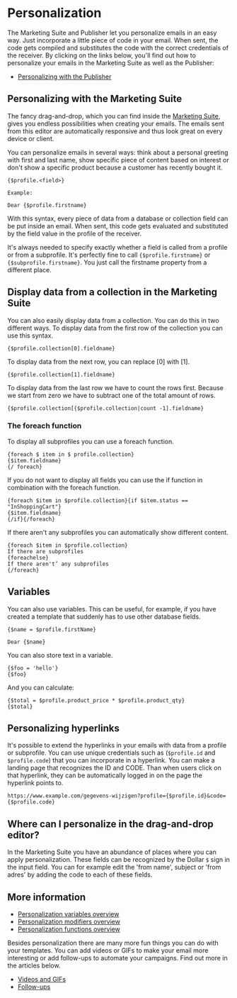 # Personalization

The Marketing Suite and Publisher let you personalize emails in an easy way.
Just incorporate a little piece of code in your email. When sent, the code gets
compiled and substitutes the code with the correct credentials of the receiver.
By clicking on the links below, you'll find out how to personalize your emails
in the Marketing Suite as well as the Publisher:

* [Personalizing with the Publisher](personalizing-your-newsletter-in-the-publisher.md)

## Personalizing with the Marketing Suite

The fancy drag-and-drop, which you can find inside the 
[Marketing Suite](https://ms.copernica.com), gives you 
endless possibilities when creating your emails. 
The emails sent from this editor are automatically
responsive and thus look great on every device or client.

You can personalize emails in several ways: think about
a personal greeting with first and last name, show specific 
piece of content based on interest or don't show a specific
product because a customer has recently bought it. 

```text
{$profile.<field>}

Example:

Dear {$profile.firstname}
```

With this syntax, every piece of data from a database
or collection field can be put inside an email. When sent,
this code gets evaluated and substituted by the field value 
in the profile of the receiver.

It's always needed to specify exactly whether a field is
called from a profile or from a subprofile. It's perfectly 
fine to call `{$profile.firstname}` or `{$subprofile.firstname}`.
You just call the firstname property from a different place.

## Display data from a collection in the Marketing Suite

You can also easily display data from a collection. You can do this
in two different ways. To display data from the first row of the collection
you can use this syntax.

```text
{$profile.collection[0].fieldname}
```

To display data from the next row, you can replace [0] with [1].

```text
{$profile.collection[1].fieldname}
```

To display data from the last row we have to count the rows first.
Because we start from zero we have to subtract one of the total amount of rows.

```text
{$profile.collection[{$profile.collection|count -1].fieldname}
```

### The foreach function

To display all subprofiles you can use a foreach function.

```text
{foreach $ item in $ profile.collection}
{$item.fieldname}
{/ foreach}
```

If you do not want to display all fields you can use the if function in combination with the foreach function.

```text
{foreach $item in $profile.collection}{if $item.status == "InShoppingCart"}
{$item.fieldname}
{/if}{/foreach}
```

If there aren't any subprofiles you can automatically show different content.

```text
{foreach $item in $profile.collection}
If there are subprofiles
{foreachelse}
If there aren't’ any subprofiles
{/foreach}
```

## Variables

You can also use variables. This can be useful, for example, if you have created a template that suddenly has to use other database fields.

```
{$name = $profile.firstName}

Dear {$name}
```

You can also store text in a variable.
```
{$foo = 'hello'}
{$foo}
```

And you can calculate:

```
{$total = $profile.product_price * $profile.product_qty}
{$total}
```

## Personalizing hyperlinks

It's possible to extend the hyperlinks in your emails with data
from a profile or subprofile. You can use unique credentials such as 
(`$profile.id` and `$profile.code`) that you can incorporate in a hyperlink. 
You can make a landing page that recognizes the ID and CODE. Than when users 
click on that hyperlink, they can be automatically logged in on the page the
hyperlink points to. 

```text
https://www.example.com/gegevens-wijzigen?profile={$profile.id}&code={$profile.code}
```

## Where can I personalize in the drag-and-drop editor?

In the Marketing Suite you have an abundance of places where 
you can apply personalization. These fields can be recognized
by the Dollar `$` sign in the input field. You can for example
edit the 'from name', subject or 'from adres' by adding the code
to each of these fields.

## More information

* [Personalization variables overview](./personalization-variables.md)
* [Personalization modifiers overview](./personalization-modifiers.md)
* [Personalization functions overview](./personalization-functions.md)

Besides personalization there are many more fun things you can do with 
your templates. You can add videos or GIFs to make your email more 
interesting or add follow-ups to automate your campaigns. Find out more 
in the articles below.

* [Videos and GIFs](./templates-video-gif)
* [Follow-ups](./followups)



